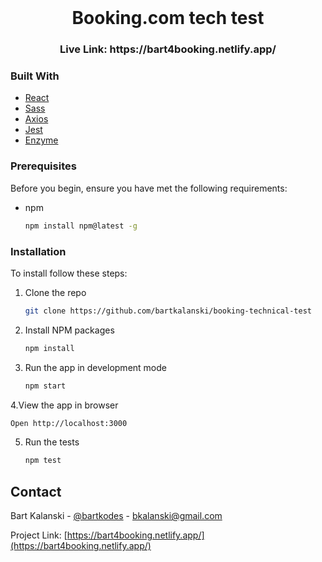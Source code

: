 <br />
<p align="center">
  <h1 align="center">Booking.com tech test</h3>

  <h3 align="center">
    Live Link: https://bart4booking.netlify.app/
  </h6>
</p>



### Built With

* [React](https://reactjs.org/)
* [Sass](https://sass-lang.com/)
* [Axios](https://www.npmjs.com/package/axios)
* [Jest](https://jestjs.io/)
* [Enzyme](https://enzymejs.github.io/enzyme/)



### Prerequisites

Before you begin, ensure you have met the following requirements:

* npm
  ```sh
  npm install npm@latest -g
  ```


### Installation

To install follow these steps:

1. Clone the repo
   ```sh
   git clone https://github.com/bartkalanski/booking-technical-test
   ```
2. Install NPM packages
   ```sh
   npm install
   ```
3. Run the app in development mode
   ```sh
   npm start
   ```
4.View the app in browser
   ```sh
   Open http://localhost:3000
   ```
5. Run the tests
   ```sh
   npm test
   ```


## Contact

Bart Kalanski - [@bartkodes](https://twitter.com/bartkodes) - bkalanski@gmail.com

Project Link: [https://bart4booking.netlify.app/](https://bart4booking.netlify.app/)


